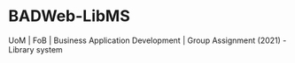 # BADWeb-LibMS
UoM | FoB | Business Application Development | Group Assignment (2021) - Library system
